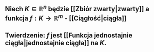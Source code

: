 ## Niech $K \subseteq \mathbb{R}^n$ będzie [[Zbiór zwarty|zwarty]] a funkcja $f:K\rightarrow \mathbb{R}^m$ - [[Ciągłość|ciągła]]
## **Twierdzenie**: $f$ jest [[Funkcja jednostajnie ciągła|jednostajnie ciągła]] na $K$.